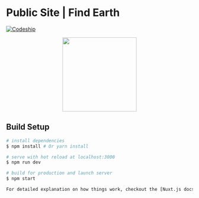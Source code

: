 # Public Site | Find Earth

[![Codeship](https://img.shields.io/codeship/33c10310-d37c-0134-404f-16b6d884a97d/master.svg)]()

<p align="center">
  <img width="200px" src="https://cdn.rawgit.com/FindEarth/web/master/static/animated-logo.svg">
</p>

## Build Setup

``` bash
# install dependencies
$ npm install # Or yarn install

# serve with hot reload at localhost:3000
$ npm run dev

# build for production and launch server
$ npm start

For detailed explanation on how things work, checkout the [Nuxt.js docs](https://github.com/nuxt/nuxt.js).
